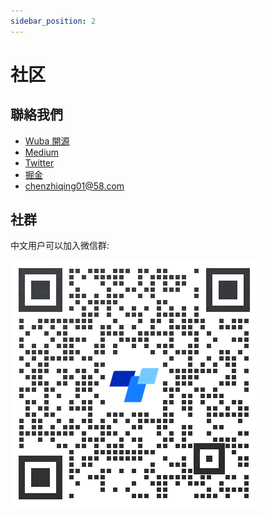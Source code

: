 ```yaml
---
sidebar_position: 2
---
```


# 社区

## 聯絡我們

- [Wuba 開源](https://github.com/wuba)
- [Medium](https://medium.com/@chenzhiqing)
- [Twitter](https://twitter.com/RN_ECharts)
- [掘金](https://juejin.cn/user/4495228528238279)
- chenzhiqing01@58.com

## 社群

中文用户可以加入微信群:

![wechat](./wechat.png)